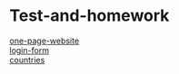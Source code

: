 # Test-and-homework <br/>
<a href='https://comforting-rabanadas-ca9d29.netlify.app/' target="_blank">one-page-website</a> <br/>
<a href='https://heartfelt-salmiakki-4768cf.netlify.app' target="_blank">login-form</a> <br/>
<a href='https://fancy-klepon-bc4aa2.netlify.app' target="_blank">countries</a> <br/>
